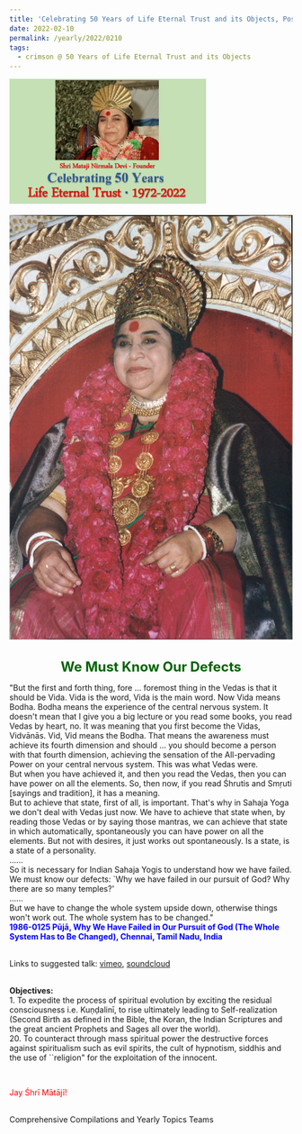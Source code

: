 ```yaml
---
title: 'Celebrating 50 Years of Life Eternal Trust and its Objects, Post 6'
date: 2022-02-10
permalink: /yearly/2022/0210
tags:
  - crimson @ 50 Years of Life Eternal Trust and its Objects
---
```


<div style="text-align: left"><img src="/images/Celebrating50YearsLET.png" width="350" /></div><br>

<div style="text-align: center"><img src="/images/image896_Photo_credit_Jo_Bajescu.jpg" /></div>

<br>
<p style="color:DarkGreen; text-align:center">
<font size="+2"><b>We Must Know Our Defects</b><br></font>
</p>

<p>
"But the first and forth thing, fore ... foremost thing in the Vedas is that it should be Vida. Vida is the word, Vida is the main word. Now Vida means Bodha. Bodha means the experience of the central nervous system. It doesn't mean that I give you a big lecture or you read some books, you read Vedas by heart, no. It was meaning that you first become the Vidas, Vidvānās. Vid, Vid means the Bodha. That means the awareness must achieve its fourth dimension and should ... you should become a person with that fourth dimension, achieving the sensation of the All-pervading Power on your central nervous system. This was what Vedas were.<br>
But when you have achieved it, and then you read the Vedas, then you can have power on all the elements. So, then now, if you read Śhrutis and Smṛuti [sayings and tradition], it has a meaning.<br>
But to achieve that state, first of all, is important. That's why in Sahaja Yoga we don't deal with Vedas just now. We have to achieve that state when, by reading those Vedas or by saying those mantras, we can achieve that state in which automatically, spontaneously you can have power on all the elements. But not with desires, it just works out spontaneously. Is a state, is a state of a personality.<br>
......<br>
So it is necessary for Indian Sahaja Yogis to understand how we have failed. We must know our defects: `Why we have failed in our pursuit of God? Why there are so many temples?'<br>
......<br>
But we have to change the whole system upside down, otherwise things won't work out. The whole system has to be changed."<br>
<font color="blue"><b>1986-0125 Pūjā, Why We Have Failed in Our Pursuit of God (The Whole System Has to Be Changed), Chennai, Tamil Nadu, India</b></font><br>
</p>

<br>
Links to suggested talk: <a href="https://vimeo.com/422612752"> vimeo</a>, <a href="https://soundcloud.com/nirmala-vidya-portal/1986-0125-puja-madras-dp"> soundcloud</a><br>
<br>

<p>
<b>Objectives:</b><br>
1. To expedite the process of spiritual evolution by exciting the residual consciousness i.e. Kuṇḍalinī, to rise ultimately leading to Self-realization (Second Birth as defined in the Bible, the Koran, the Indian Scriptures and the great ancient Prophets and Sages all over the world).<br>
20. To counteract through mass spiritual power the destructive forces against spiritualism such as evil spirits, the cult of hypnotism, siddhis and the use of ``religion" for the exploitation of the innocent. 
</p>

<br>
<p style="color:red;">Jay Śhrī Mātājī!<br></p>

<br>
Comprehensive Compilations and Yearly Topics Teams